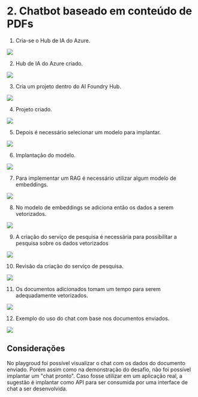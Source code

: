 # 2. Chatbot baseado em conteúdo de PDFs

1. Cria-se o Hub de IA do Azure.

![](https://raw.githubusercontent.com/henriquebjr/dp100-dio/main/resources2/1_create_ai_foundry_hub.png)

2. Hub de IA do Azure criado.

![](https://raw.githubusercontent.com/henriquebjr/dp100-dio/main/resources2/2_foundry_criado.png)

3. Cria um projeto dentro do AI Foundry Hub.

![](https://raw.githubusercontent.com/henriquebjr/dp100-dio/main/resources2/3_criar_projeto.png)

4. Projeto criado.

![](https://raw.githubusercontent.com/henriquebjr/dp100-dio/main/resources2/4_projeto_criado.png)

5. Depois é necessário selecionar um modelo para implantar.

![](https://raw.githubusercontent.com/henriquebjr/dp100-dio/main/resources2/5_implantando.png)

6. Implantação do modelo.

![](https://raw.githubusercontent.com/henriquebjr/dp100-dio/main/resources2/6_implantando_modelo.png)

7. Para implementar um RAG é necessário utilizar algum modelo de embeddings.

![](https://raw.githubusercontent.com/henriquebjr/dp100-dio/main/resources2/7_embeddings.png)

8. No modelo de embeddings se adiciona então os dados a serem vetorizados.

![](https://raw.githubusercontent.com/henriquebjr/dp100-dio/main/resources2/8_adiciona_dados.png)

9. A criação do serviço de pesquisa é necessária para possibilitar a pesquisa sobre os dados vetorizados

![](https://raw.githubusercontent.com/henriquebjr/dp100-dio/main/resources2/9_search_service.png)

10. Revisão da criação do serviço de pesquisa.

![](https://raw.githubusercontent.com/henriquebjr/dp100-dio/main/resources2/10_ai_search.png)

11. Os documentos adicionados tomam um tempo para serem adequadamente vetorizados.

![](https://raw.githubusercontent.com/henriquebjr/dp100-dio/main/resources2/11_ingestao.png)

12. Exemplo do uso do chat com base nos documentos enviados.

![](https://raw.githubusercontent.com/henriquebjr/dp100-dio/main/resources2/12_chat.png)

## Considerações

No playgroud foi possível visualizar o chat com os dados do documento enviado. Porém assim como na demonstração do desafio, não foi possível implantar um "chat pronto". Caso fosse utilizar em um aplicação real, a sugestão é implantar como API para ser consumida por uma interface de chat a ser desenvolvida.